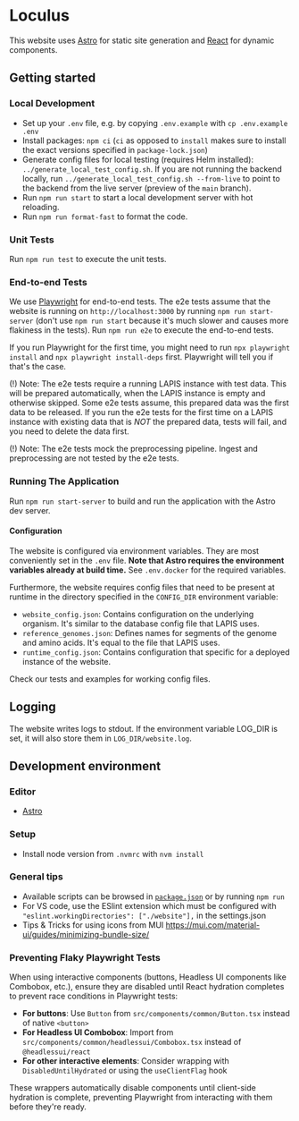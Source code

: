 # Loculus

This website uses [Astro](https://astro.build/) for static site generation and
[React](https://react.dev/) for dynamic components.

## Getting started

### Local Development

-   Set up your `.env` file, e.g. by copying `.env.example` with `cp .env.example .env`
-   Install packages: `npm ci` (`ci` as opposed to `install` makes sure to install the exact versions specified in `package-lock.json`)
-   Generate config files for local testing (requires Helm installed): `../generate_local_test_config.sh`. If you are not running the backend locally, run `../generate_local_test_config.sh --from-live` to point to the backend from the live server (preview of the `main` branch).
-   Run `npm run start` to start a local development server with hot reloading.
-   Run `npm run format-fast` to format the code.

### Unit Tests

Run `npm run test` to execute the unit tests.

### End-to-end Tests

We use [Playwright](https://playwright.dev/) for end-to-end tests.
The e2e tests assume that the website is running on `http://localhost:3000` by running `npm run start-server` (don't use `npm run start` because it's much slower and causes more flakiness in the tests).
Run `npm run e2e` to execute the end-to-end tests.

If you run Playwright for the first time, you might need to run `npx playwright install`
and `npx playwright install-deps` first. Playwright will tell you if that's the case.

(!) Note: The e2e tests require a running LAPIS instance with test data. This will be prepared automatically, when the LAPIS instance is empty and otherwise skipped. Some e2e tests assume, this prepared data was the first data to be released. If you run the e2e tests for the first time on a LAPIS instance with existing data that is _NOT_ the prepared data, tests will fail, and you need to delete the data first.

(!) Note: The e2e tests mock the preprocessing pipeline. Ingest and preprocessing are not tested by the e2e tests.

### Running The Application

Run `npm run start-server` to build and run the application with the Astro dev server.

#### Configuration

The website is configured via environment variables. They are most conveniently set in the `.env` file.
**Note that Astro requires the environment variables already at build time.**
See `.env.docker` for the required variables.

Furthermore, the website requires config files that need to be present at runtime in the directory
specified in the `CONFIG_DIR` environment variable:

-   `website_config.json`: Contains configuration on the underlying organism. It's similar to the database config file that LAPIS uses.
-   `reference_genomes.json`: Defines names for segments of the genome and amino acids. It's equal to the file that LAPIS uses.
-   `runtime_config.json`: Contains configuration that specific for a deployed instance of the website.

Check our tests and examples for working config files.

## Logging

The website writes logs to stdout.
If the environment variable LOG_DIR is set, it will also store them in `LOG_DIR/website.log`.

## Development environment

### Editor

-   [Astro](https://docs.astro.build/en/editor-setup/)

### Setup

-   Install node version from `.nvmrc` with `nvm install`

### General tips

-   Available scripts can be browsed in [`package.json`](./package.json) or by running `npm run`
-   For VS code, use the ESlint extension which must be configured with `"eslint.workingDirectories": ["./website"],` in the settings.json
-   Tips & Tricks for using icons from MUI https://mui.com/material-ui/guides/minimizing-bundle-size/

### Preventing Flaky Playwright Tests

When using interactive components (buttons, Headless UI components like Combobox, etc.), ensure they are disabled until React hydration completes to prevent race conditions in Playwright tests:

-   **For buttons**: Use `Button` from `src/components/common/Button.tsx` instead of native `<button>`
-   **For Headless UI Combobox**: Import from `src/components/common/headlessui/Combobox.tsx` instead of `@headlessui/react`
-   **For other interactive elements**: Consider wrapping with `DisabledUntilHydrated` or using the `useClientFlag` hook

These wrappers automatically disable components until client-side hydration is complete, preventing Playwright from interacting with them before they're ready.
